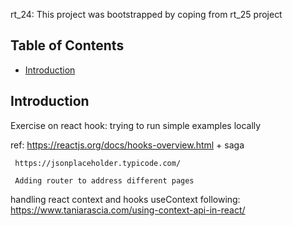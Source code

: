 rt_24: This project was bootstrapped by coping from rt_25 project

## Table of Contents

- [Introduction](#Introduction)


## Introduction

Exercise on react hook: trying to run simple examples locally

ref: https://reactjs.org/docs/hooks-overview.html + saga

	 https://jsonplaceholder.typicode.com/
	 
	 Adding router to address different pages
	 
handling react context and hooks useContext following: https://www.taniarascia.com/using-context-api-in-react/



